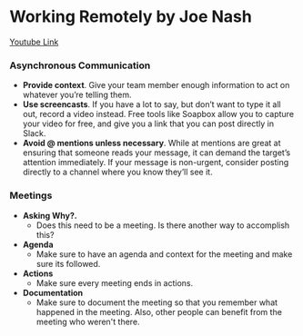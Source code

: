 # Working Remotely by Joe Nash

[Youtube Link](https://www.youtube.com/watch?v=Y089CUWKy2w&list=PLPDgudJ_VDUfjmLIe9vasB6miSL1ggWkH&index=10&t=0s)


### Asynchronous Communication

- **Provide context**. Give your team member enough information to act on whatever you’re telling them.
- **Use screencasts**. If you have a lot to say, but don’t want to type it all out, record a video instead. Free tools like Soapbox allow you to capture your video for free, and give you a link that you can post directly in Slack.
- **Avoid @ mentions unless necessary**. While at mentions are great at ensuring that someone reads your message, it can demand the target’s attention immediately. If your message is non-urgent, consider posting directly to a channel where you know they’ll see it.

### Meetings

- **Asking Why?.** 
  - Does this need to be a meeting. Is there another way to accomplish this?
- **Agenda** 
  - Make sure to have an agenda and context for the meeting and make sure its followed.
- **Actions**
  -  Make sure every meeting ends in actions. 
- **Documentation**
  - Make sure to document the meeting so that you remember what happened in the meeting. Also, other people can benefit from the meeting who weren't there.
